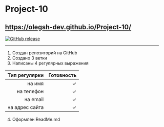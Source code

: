 # Project-10
## https://olegsh-dev.github.io/Project-10/

[![GitHub release](https://img.shields.io/github/v/tag/OlegSh-dev/Project-10?label=version)](https://github.com/OlegSh-dev/Project-10/releases/)

***
1. Создан репозиторий на GitHub
2. Создано 3 ветки
3. Написаны 4 регулярных выражения

| Тип регулярки  | Готовность |
| --------------:| ----------:|
| на имя         | &#10003;   |
| на телефон     | &#10003;   |
| на email       | &#10003;   |
| на адрес сайта | &#10003;   |

4. Оформлен ReadMe.md